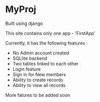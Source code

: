 # MyProj
Built using django

This site contains only one app - 'FirstApp'

Currently, it has the following features :
* No Admin account created
* SQLlite backend
* Two tables linked to each other
* Login feature
* Sign in for New members
* Ability to create records
* Ability to view all records

More fatures to be added soon
